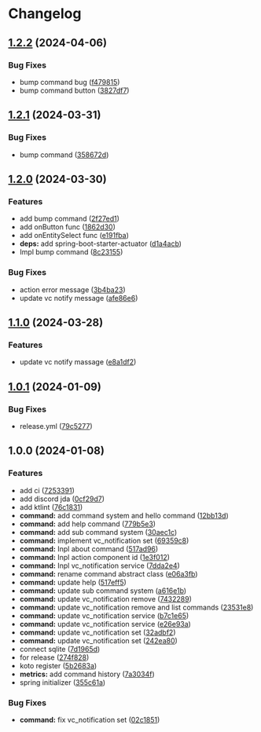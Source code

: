 # Changelog

## [1.2.2](https://github.com/shiron-dev/koto-discord/compare/v1.2.1...v1.2.2) (2024-04-06)


### Bug Fixes

* bump command bug ([f479815](https://github.com/shiron-dev/koto-discord/commit/f47981511094177ccabc904afca1c937726196ea))
* bump command button ([3827df7](https://github.com/shiron-dev/koto-discord/commit/3827df7ade78c1e2b5a477da39343c0a0fa6ac75))

## [1.2.1](https://github.com/shiron-dev/koto-discord/compare/v1.2.0...v1.2.1) (2024-03-31)


### Bug Fixes

* bump command ([358672d](https://github.com/shiron-dev/koto-discord/commit/358672d4ff782d62e715dcd7756b16bdf662c454))

## [1.2.0](https://github.com/shiron-dev/koto-discord/compare/v1.1.0...v1.2.0) (2024-03-30)


### Features

* add bump command ([2f27ed1](https://github.com/shiron-dev/koto-discord/commit/2f27ed1c63e28c738a34341d6a0af4a8a370944a))
* add onButton func ([1862d30](https://github.com/shiron-dev/koto-discord/commit/1862d306d99830a39c2820ed553170ced7bad5f5))
* add onEntitySelect func ([e191fba](https://github.com/shiron-dev/koto-discord/commit/e191fbaacab68c614d967c6f187125de2f7c8854))
* **deps:** add spring-boot-starter-actuator ([d1a4acb](https://github.com/shiron-dev/koto-discord/commit/d1a4acb8dd3b246d6e70de64bcd08fe9ba244812))
* Impl bump command ([8c23155](https://github.com/shiron-dev/koto-discord/commit/8c23155bf0b363a94c9f446713e8cea009ee9cde))


### Bug Fixes

* action error message ([3b4ba23](https://github.com/shiron-dev/koto-discord/commit/3b4ba2370252a8ab144173204d460f53129f261b))
* update vc notify message ([afe86e6](https://github.com/shiron-dev/koto-discord/commit/afe86e69e3dd29c1b9dcad02a9d50b71a1929ee4))

## [1.1.0](https://github.com/shiron-dev/koto-discord/compare/v1.0.1...v1.1.0) (2024-03-28)


### Features

* update vc notify massage ([e8a1df2](https://github.com/shiron-dev/koto-discord/commit/e8a1df2947de8393bb005153d3cc2b2298341dba))

## [1.0.1](https://github.com/shiron-dev/koto-discord/compare/v1.0.0...v1.0.1) (2024-01-09)


### Bug Fixes

* release.yml ([79c5277](https://github.com/shiron-dev/koto-discord/commit/79c52775ff58734a9381bf9bc4243c7bf8af4175))

## 1.0.0 (2024-01-08)


### Features

* add ci ([7253391](https://github.com/shiron-dev/koto-discord/commit/7253391eb2e69fbf2ca7f016c6fa173cfd7b11ee))
* add discord jda ([0cf29d7](https://github.com/shiron-dev/koto-discord/commit/0cf29d73165746240035c6b815927528c8aa1724))
* add ktlint ([76c1831](https://github.com/shiron-dev/koto-discord/commit/76c18315413c6f75729dd3e76ac019065ee7b77b))
* **command:** add command system and hello command ([12bb13d](https://github.com/shiron-dev/koto-discord/commit/12bb13d2363471f8021d88913fc22f73a12e8ff0))
* **command:** add help command ([779b5e3](https://github.com/shiron-dev/koto-discord/commit/779b5e3d8e7c99f98968edc18037a46a3ae38db8))
* **command:** add sub command system ([30aec1c](https://github.com/shiron-dev/koto-discord/commit/30aec1c0e760997d51c1417b350b2da49f05f1db))
* **command:** implement vc_notification set ([69359c8](https://github.com/shiron-dev/koto-discord/commit/69359c805413780ddf3c0b2a0dfd6c8c708a113e))
* **command:** Inpl about command ([517ad96](https://github.com/shiron-dev/koto-discord/commit/517ad966402616a9a3a0639535088649d2979a43))
* **command:** Inpl action component id ([1e3f012](https://github.com/shiron-dev/koto-discord/commit/1e3f012c188cf62a9330627995305a30eb685ea8))
* **command:** Inpl vc_notification service ([7dda2e4](https://github.com/shiron-dev/koto-discord/commit/7dda2e4b020068759ab12767406971068fba7d25))
* **command:** rename command abstract class ([e06a3fb](https://github.com/shiron-dev/koto-discord/commit/e06a3fb4f0033664692c64fccf8e7094261d3903))
* **command:** update help ([517eff5](https://github.com/shiron-dev/koto-discord/commit/517eff56b24a4c14095d8910be1815d74114876b))
* **command:** update sub command system ([a616e1b](https://github.com/shiron-dev/koto-discord/commit/a616e1b74d02f58b090ac6beb9e5d3dc3fde026e))
* **command:** update vc_notification remove ([7432289](https://github.com/shiron-dev/koto-discord/commit/74322897f8c9eb62e512626735ebfb1893d2db7a))
* **command:** update vc_notification remove and list commands ([23531e8](https://github.com/shiron-dev/koto-discord/commit/23531e86a091120c70c4e257943d4bcb491e3def))
* **command:** update vc_notification service ([b7c1e65](https://github.com/shiron-dev/koto-discord/commit/b7c1e653598cfee1518c5da92314b3edc57b64fc))
* **command:** update vc_notification service ([e26e93a](https://github.com/shiron-dev/koto-discord/commit/e26e93aa0a3c2ec6f47ec8c301ffbf2efc842dce))
* **command:** update vc_notification set ([32adbf2](https://github.com/shiron-dev/koto-discord/commit/32adbf2f16804ec87f7fdb71cb99cd18058cd4b3))
* **command:** update vc_notification set ([242ea80](https://github.com/shiron-dev/koto-discord/commit/242ea80021d0eeb9b058c8c48ea0d6413c6ca3e8))
* connect sqlite ([7d1965d](https://github.com/shiron-dev/koto-discord/commit/7d1965dfbc1ff9d32ca5c1ead86457dcf6fdebe0))
* for release ([274f828](https://github.com/shiron-dev/koto-discord/commit/274f828e75bd5cee148f3d8595b8cdf08a4ceb55))
* koto register ([5b2683a](https://github.com/shiron-dev/koto-discord/commit/5b2683a5fe46ab951b454641ebc48a5183590314))
* **metrics:** add command history ([7a3034f](https://github.com/shiron-dev/koto-discord/commit/7a3034f12f48629895e9d337d6369967ae0899fb))
* spring initializer ([355c61a](https://github.com/shiron-dev/koto-discord/commit/355c61a69b1a970992c130986f8f30bc5d1ab503))


### Bug Fixes

* **command:** fix vc_notification set ([02c1851](https://github.com/shiron-dev/koto-discord/commit/02c18512baa70e6f7f8ba293514e5cce4b07ac54))
